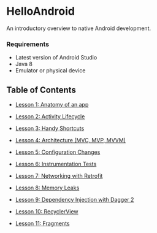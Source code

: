 # HelloAndroid

An introductory overview to native Android development.

### Requirements
  * Latest version of Android Studio
  * Java 8
  * Emulator or physical device
  
## Table of Contents
 * [Lesson 1: Anatomy of an app](lesson1/Lesson1_AnatomyOfAnApp.md/)
 
 * [Lesson 2: Activity Lifecycle](lesson2/Lesson2_ActivityLifecycle.md)
  
 * [Lesson 3: Handy Shortcuts](lesson3/Lesson3_HandyShortcuts.md)
 
 * [Lesson 4: Architecture (MVC, MVP, MVVM)](lesson4/Lesson4_Architecture.md)
 
 * [Lesson 5: Configuration Changes](lesson5/Lesson5_ConfigurationChanges.md)
 
 * [Lesson 6: Instrumentation Tests](lesson6/Lesson6_InstrumentationTests.md)
 
 * [Lesson 7: Networking with Retrofit](lesson7/Lesson7_NetworkingWithRetrofit.md)
 
 * [Lesson 8: Memory Leaks](lesson8/Lesson8_MemoryLeaks.md)
 
 * [Lesson 9: Dependency Injection with Dagger 2](lesson9/Lesson9_DependencyInjectionDagger2.md)
 
 * [Lesson 10: RecyclerView](lesson10/Lesson10_RecyclerView.md)
 
 * [Lesson 11: Fragments](lesson11/Lesson11_Fragments.md)